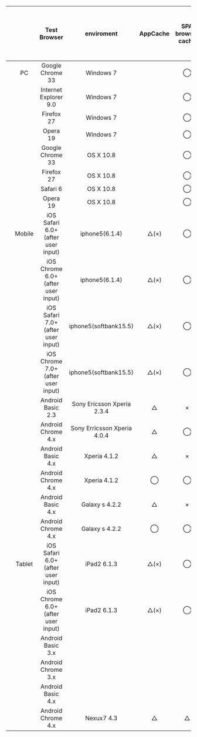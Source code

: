 |   |        | Test Browser                       | enviroment                  | AppCache | SPA browser cache | boombox cache | WebAudio | Change Volume | pause & resume | loop(original) | loop(native) | 1 sound | 2 sound | multi sound (<=3) | audio sprite | home buttonclose(Pause sound) | lanch the browser  (Resume sound) | another browser tab      (Pause sound) | back another brower tab  　(Resume sound) | home bookmark |
|:---:|:--------:|:------------------------------------:|:-----------------------------:|:---------:|:-------------------:|:---------------:|:----------:|:---------------:|:----------------:|:----------------:|:--------------:|:---------:|:---------:|:-------------------:|:--------------:|:-------------------------------:|:-----------------------------------:|:----------------------------------------:|:------------------------------------------:|:---------------:|
|   | PC     | Google Chrome 33                   | Windows 7                   |         | ◯                 | ◯             | ◯        | ◯             | ◯              | ◯              | ◯            | ◯       | ◯       | ◯                 | ◯            | -                             | -                                 | ◯                                      | ◯                                        | -             |
|   |        | Internet Explorer 9.0              | Windows 7                   |         | ◯                 | ◯             | ☓        | ◯             | ◯              | ◯              | ◯            | ◯       | ◯       | ◯                 | ◯            | -                             | -                                 | ◯                                      | ◯                                        | -             |
|   |        | Firefox 27                         | Windows 7                   |         | ◯                 | ◯             | ◯        | ◯             | ◯              | ◯              | ◯            | ◯       | ◯       | ◯                 | ◯            | -                             | -                                 | ◯                                      | ◯                                        | -             |
|   |        | Opera 19                           | Windows 7                   |         | ◯                 | ◯             | ◯        | ◯             | ◯              | ◯              | ◯            | ◯       | ◯       | ◯                 | ◯            | -                             | -                                 | ◯                                      | ◯                                        | -             |
|   |        | Google Chrome 33                   | OS X 10.8                   |         | ◯                 | ◯             | ◯        | ◯             | ◯              | ◯              | ◯            | ◯       | ◯       | ◯                 | ◯            | -                             | -                                 | ◯                                      | ◯                                        | -             |
|   |        | Firefox 27                         | OS X 10.8                   |         | ◯                 | ◯             | ◯        | ◯             | ◯              | ◯              | ◯            | ◯       | ◯       | ◯                 | ◯            | -                             | -                                 | ◯                                      | ◯                                        | -             |
|   |        | Safari 6                           | OS X 10.8                   |         | ◯                 | ◯             | ◯        | ◯             | ◯              | ◯              | ◯            | ◯       | ◯       | ◯                 | ◯            | -                             | -                                 | ◯                                      | ◯                                        | -             |
|   |        | Opera 19                           | OS X 10.8                   |         | ◯                 | ◯             | ◯        | ◯             | ◯              | ◯              | ◯            | ◯       | ◯       | ◯                 | ◯            | -                             | -                                 | ◯                                      | ◯                                        | -             |
|   | Mobile | iOS Safari 6.0+ (after user input) | iphone5(6.1.4)              | △(×)    | ◯                 | ◯             | ◯        | ◯             | ◯              | ◯              | ◯            | ◯       | ◯       | ◯                 | ◯            | ◯                             | ◯                                 | ◯                                      | ◯                                        | ◯             |
|   |        | iOS Chrome 6.0+ (after user input) | iphone5(6.1.4)              | △(×)    | ◯                 | ◯             | ◯        | ◯             | ◯              | ◯              | ◯            | ◯       | ◯       | ◯                 | ◯            | ◯                             | ◯                                 | ◯                                      | ◯                                        | ◯             |
|   |        | iOS Safari 7.0+ (after user input) | iphone5(softbank15.5)       | △(×)    | ◯                 | ◯             | ◯        | ◯             | ◯              | ◯              | ◯            | ◯       | ◯       | ◯                 | ◯            | ◯                             | ◯                                 | ◯                                      | ◯                                        | ◯             |
|   |        | iOS Chrome 7.0+ (after user input) | iphone5(softbank15.5)       | △(×)    | ◯                 | ◯             | ◯        | ◯             | ◯              | ◯              | ◯            | ◯       | ◯       | ◯                 | ◯            | ◯                             | ◯                                 | ◯                                      | ◯                                        | ◯             |
|   |        | Android Basic 2.3                  | Sony Ericsson Xperia 2.3.4  | △       | ×                 | ◯             | ×        | ×             | ◯              | ◯              | ◯            | ◯       | ◯       | ◯                 | ×            | ×                             | ×                                 | ×                                      | ×                                        | ×             |
|   |        | Android Chrome 4.x                 | Sony Erricsson Xperia 4.0.4 | △       | ◯                 | ◯             | ×        | ◯             | ◯              | ◯              | ◯            | ◯       | ◯       | ◯                 | ◯            | ◯                             | ◯                                 | ◯                                      | ◯                                        | ◯             |
|   |        | Android Basic 4.x                  | Xperia 4.1.2                | △       | ×                 | ◯             | ×        | ◯             | ◯              | ◯              | ◯            | ◯       | ◯       | ×                 | ◯            | ◯                             | ◯                                 | ◯                                      | ◯                                        | ◯             |
|   |        | Android Chrome 4.x                 | Xperia 4.1.2                | ◯       | ◯                 | ◯             | ×        | ◯             | ◯              | ◯              | ◯            | ◯       | ◯       | ◯                 | ◯            | ◯                             | ◯                                 | ◯                                      | ◯                                        | ◯             |
|   |        | Android Basic 4.x                  | Galaxy s 4.2.2              | △       | ×                 | ◯             | ×        | ◯             | ◯              | ◯              | ◯            | ◯       | ×       | ×                 | ◯            | ◯                             | ◯                                 | ◯                                      | ◯                                        | ◯             |
|   |        | Android Chrome 4.x                 | Galaxy s 4.2.2              | ◯       | ◯                 | ◯             | ◯        | ◯             | ◯              | ×              | ◯            | ◯       | ◯       | ◯                 | ◯            | ◯                             | ◯                                 | ◯                                      | ◯                                        | ◯             |
|   | Tablet | iOS Safari 6.0+ (after user input) | iPad2 6.1.3                 | △(×)    | ◯                 | ◯             | ◯        | ◯             | ◯              | ◯              | ◯            | ◯       | ◯       | ◯                 | ◯            | ◯                             | ◯                                 | ×                                      | ×                                        | ×             |
|   |        | iOS Chrome 6.0+ (after user input) | iPad2 6.1.3                 | △(×)    | ◯                 | ◯             | ◯        | ◯             | ◯              | ◯              | ◯            | ◯       | ◯       | ◯                 | ◯            | ◯                             | ◯                                 | ×                                      | ×                                        | ×             |
|   |        | Android Basic 3.x                  |                             |         |                   |               |          |               |                |                |              |         |         |                   |              |                               |                                   |                                        |                                          |               |
|   |        | Android Chrome 3.x                 |                             |         |                   |               |          |               |                |                |              |         |         |                   |              |                               |                                   |                                        |                                          |               |
|   |        | Android Basic 4.x                  |                             |         |                   |               |          |               |                |                |              |         |         |                   |              |                               |                                   |                                        |                                          |               |
|   |        | Android Chrome 4.x                 | Nexux7 4.3                  | △       | △                 | ◯             | ×        | ×             | ◯              | ×              | ×            | ◯       | ×       | ×                 | ◯            | ◯                             | ◯                                 | ◯                                      | ◯                                        | ◯             |
